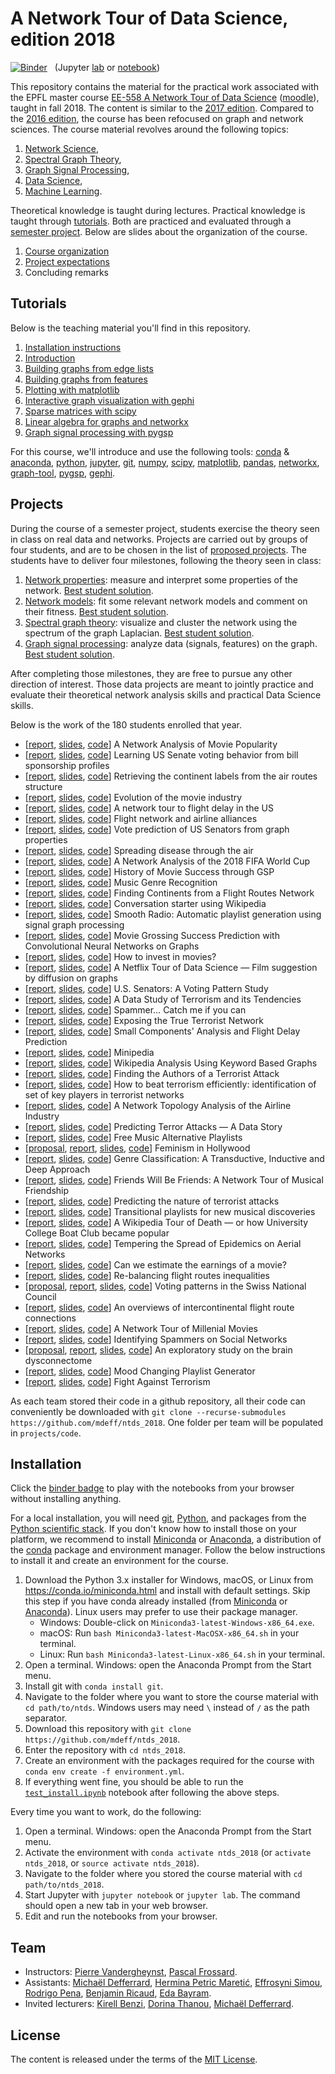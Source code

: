# A Network Tour of Data Science, edition 2018

[![Binder](https://mybinder.org/badge.svg)][binder_lab]
&nbsp; (Jupyter [lab][binder_lab] or [notebook][binder_notebook])

[binder_lab]: https://mybinder.org/v2/gh/mdeff/ntds_2018/outputs?urlpath=lab
[binder_notebook]: https://mybinder.org/v2/gh/mdeff/ntds_2018/outputs?urlpath=tree

This repository contains the material for the practical work associated with the EPFL
master course [EE-558 A Network Tour of Data Science][epfl] ([moodle]), taught
in fall 2018. The content is similar to the [2017 edition]. Compared to the
[2016 edition], the course has been refocused on graph and network sciences.
The course material revolves around the following topics:

1. [Network Science](https://en.wikipedia.org/wiki/Network_science),
1. [Spectral Graph Theory](https://en.wikipedia.org/wiki/Spectral_graph_theory),
1. [Graph Signal Processing](https://arxiv.org/abs/1211.0053),
1. [Data Science](https://en.wikipedia.org/wiki/Data_science),
1. [Machine Learning](https://en.wikipedia.org/wiki/Machine_learning).

Theoretical knowledge is taught during lectures.
Practical knowledge is taught through [tutorials](#tutorials).
Both are practiced and evaluated through a [semester project](#projects).
Below are slides about the organization of the course.

1. [Course organization][practical_info]
1. [Project expectations][projects]
1. Concluding remarks

[epfl]: http://edu.epfl.ch/coursebook/en/a-network-tour-of-data-science-EE-558
[moodle]: http://moodle.epfl.ch/course/view.php?id=15299
[2016 edition]: https://github.com/mdeff/ntds_2016
[2017 edition]: https://github.com/mdeff/ntds_2017

[practical_info]: https://github.com/mdeff/ntds_2018/blob/outputs/slides/ntds_info.pdf
[projects]: https://github.com/mdeff/ntds_2018/blob/outputs/slides/ntds_projects.pdf

## Tutorials

Below is the teaching material you'll find in this repository.

1. [Installation instructions](#installation)
1. [Introduction][t01]
1. [Building graphs from edge lists][t02a]
1. [Building graphs from features][t02b]
1. [Plotting with matplotlib][t03]
1. [Interactive graph visualization with gephi][t04]
1. [Sparse matrices with scipy][t05]
1. [Linear algebra for graphs and networkx][t06]
1. [Graph signal processing with pygsp][t07]

[t01]: https://nbviewer.jupyter.org/github/mdeff/ntds_2018/blob/outputs/tutorials/01_introduction.ipynb
[t02a]: https://nbviewer.jupyter.org/github/mdeff/ntds_2018/blob/outputs/tutorials/02a_graph_from_edge_list.ipynb
[t02b]: https://nbviewer.jupyter.org/github/mdeff/ntds_2018/blob/outputs/tutorials/02b_graph_from_features.ipynb
[t03]: https://nbviewer.jupyter.org/github/mdeff/ntds_2018/blob/outputs/tutorials/03_matplotlib.ipynb
[t04]: https://nbviewer.jupyter.org/github/mdeff/ntds_2018/blob/outputs/tutorials/04_graph_visualization.ipynb
[t05]: https://nbviewer.jupyter.org/github/mdeff/ntds_2018/blob/outputs/tutorials/05_scipy_sparse.ipynb
[t06]: https://nbviewer.jupyter.org/github/mdeff/ntds_2018/blob/outputs/tutorials/06_linalg_and_networkx.ipynb
[t07]: https://nbviewer.jupyter.org/github/mdeff/ntds_2018/blob/outputs/tutorials/07_pygsp.ipynb

For this course, we'll introduce and use the following tools:
[conda] & [anaconda], [python], [jupyter], [git], [numpy], [scipy], [matplotlib], [pandas], [networkx], [graph-tool], [pygsp], [gephi].

[conda]: https://conda.io
[anaconda]: https://anaconda.org
[python]: https://www.python.org
[jupyter]: http://jupyter.org
[git]: https://git-scm.com
[numpy]: http://www.numpy.org
[scipy]: https://www.scipy.org
[matplotlib]: https://matplotlib.org
[pandas]: https://pandas.pydata.org
[networkx]: https://networkx.github.io
[graph-tool]: https://graph-tool.skewed.de
[pygsp]: http://pygsp.readthedocs.io
[gephi]: https://gephi.org

## Projects

During the course of a semester project, students exercise the theory seen in class on real data and networks.
Projects are carried out by groups of four students, and are to be chosen in the list of [proposed projects](projects).
The students have to deliver four milestones, following the theory seen in class:

1. [Network properties][m1]: measure and interpret some properties of the network.
   [Best student solution][s1].
1. [Network models][m2]: fit some relevant network models and comment on their fitness.
   [Best student solution][s2].
1. [Spectral graph theory][m3]: visualize and cluster the network using the spectrum of the graph Laplacian.
   [Best student solution][s3].
1. [Graph signal processing][m4]: analyze data (signals, features) on the graph.
   [Best student solution][s4].

[m1]: https://nbviewer.jupyter.org/github/mdeff/ntds_2018/blob/outputs/milestones/1_network_properties.ipynb
[s1]: https://nbviewer.jupyter.org/github/mdeff/ntds_2018/blob/outputs/milestones/1_network_properties_student_solution.ipynb
[m2]: https://nbviewer.jupyter.org/github/mdeff/ntds_2018/blob/outputs/milestones/2_network_models.ipynb
[s2]: https://nbviewer.jupyter.org/github/mdeff/ntds_2018/blob/outputs/milestones/2_network_models_student_solution.ipynb
[m3]: https://nbviewer.jupyter.org/github/mdeff/ntds_2018/blob/outputs/milestones/3_spectral_graph_theory.ipynb
[s3]: https://nbviewer.jupyter.org/github/mdeff/ntds_2018/blob/outputs/milestones/3_spectral_graph_theory_student_solution.ipynb
[m4]: https://nbviewer.jupyter.org/github/mdeff/ntds_2018/blob/outputs/milestones/4_graph_signal_processing.ipynb
[s4]: https://nbviewer.jupyter.org/github/mdeff/ntds_2018/blob/outputs/milestones/4_graph_signal_processing_student_solution.ipynb

After completing those milestones, they are free to pursue any other direction of interest.
Those data projects are meant to jointly practice and evaluate their theoretical network analysis skills and practical Data Science skills.

Below is the work of the 180 students enrolled that year.

* [[report][r01], [slides][s01], [code][c01]] A Network Analysis of Movie Popularity
* [[report][r02], [slides][s02], [code][c02]] Learning US Senate voting behavior from bill sponsorship profiles
* [[report][r03], [slides][s03], [code][c03]] Retrieving the continent labels from the air routes structure
* [[report][r04], [slides][s04], [code][c04]] Evolution of the movie industry
* [[report][r05], [slides][s05], [code][c05]] A network tour to flight delay in the US
* [[report][r06], [slides][s06], [code][c06]] Flight network and airline alliances
* [[report][r07], [slides][s07], [code][c07]] Vote prediction of US Senators from graph properties
* [[report][r08], [slides][s08], [code][c08]] Spreading disease through the air
* [[report][r09], [slides][s09], [code][c09]] A Network Analysis of the 2018 FIFA World Cup
* [[report][r10], [slides][s10], [code][c10]] History of Movie Success through GSP
* [[report][r11], [slides][s11], [code][c11]] Music Genre Recognition
* [[report][r12], [slides][s12], [code][c12]] Finding Continents from a Flight Routes Network
* [[report][r13], [slides][s13], [code][c13]] Conversation starter using Wikipedia
* [[report][r14], [slides][s14], [code][c14]] Smooth Radio: Automatic playlist generation using signal graph processing
* [[report][r15], [slides][s15], [code][c15]] Movie Grossing Success Prediction with Convolutional Neural Networks on Graphs
* [[report][r16], [slides][s16], [code][c16]] How to invest in movies?
* [[report][r17], [slides][s17], [code][c17]] A Netflix Tour of Data Science — Film suggestion by diffusion on graphs
* [[report][r18], [slides][s18], [code][c18]] U.S. Senators: A Voting Pattern Study
* [[report][r19], [slides][s19], [code][c19]] A Data Study of Terrorism and its Tendencies
* [[report][r20], [slides][s20], [code][c20]] Spammer… Catch me if you can
* [[report][r21], [slides][s21], [code][c21]] Exposing the True Terrorist Network
* [[report][r22], [slides][s22], [code][c22]] Small Components' Analysis and Flight Delay Prediction
* [[report][r23], [slides][s23], [code][c23]] Minipedia
* [[report][r24], [slides][s24], [code][c24]] Wikipedia Analysis Using Keyword Based Graphs
* [[report][r25], [slides][s25], [code][c25]] Finding the Authors of a Terrorist Attack
* [[report][r27], [slides][s27], [code][c27]] How to beat terrorism efficiently: identification of set of key players in terrorist networks
* [[report][r28], [slides][s28], [code][c28]] A Network Topology Analysis of the Airline Industry
* [[report][r29], [slides][s29], [code][c29]] Predicting Terror Attacks — A Data Story
* [[report][r30], [slides][s30], [code][c30]] Free Music Alternative Playlists
* [[proposal][p31], [report][r31], [slides][s31], [code][c31]] Feminism in Hollywood
* [[report][r32], [slides][s32], [code][c32]] Genre Classification: A Transductive, Inductive and Deep Approach
* [[report][r33], [slides][s33], [code][c33]] Friends Will Be Friends: A Network Tour of Musical Friendship
* [[report][r34], [slides][s34], [code][c34]] Predicting the nature of terrorist attacks
* [[report][r36], [slides][s36], [code][c36]] Transitional playlists for new musical discoveries
* [[report][r37], [slides][s37], [code][c37]] A Wikipedia Tour of Death — or how University College Boat Club became popular
* [[report][r38], [slides][s38], [code][c38]] Tempering the Spread of Epidemics on Aerial Networks
* [[report][r40], [slides][s40], [code][c40]] Can we estimate the earnings of a movie?
* [[report][r42], [slides][s42], [code][c42]] Re-balancing flight routes inequalities
* [[proposal][p44], [report][r44], [slides][s44], [code][c44]] Voting patterns in the Swiss National Council
* [[report][r47], [slides][s47], [code][c47]] An overviews of intercontinental flight route connections
* [[report][r49], [slides][s49], [code][c49]] A Network Tour of Millenial Movies
* [[report][r50], [slides][s50], [code][c50]] Identifying Spammers on Social Networks
* [[proposal][p51], [report][r51], [slides][s51], [code][c51]] An exploratory study on the brain dysconnectome
* [[report][r52], [slides][s52], [code][c52]] Mood Changing Playlist Generator
* [[report][r54], [slides][s54], [code][c54]] Fight Against Terrorism

As each team stored their code in a github repository, all their code can conveniently be downloaded with `git clone --recurse-submodules https://github.com/mdeff/ntds_2018`.
One folder per team will be populated in `projects/code`.

[p31]: projects/proposals/team_31.pdf
[p44]: projects/proposals/team_44.pdf
[p51]: projects/proposals/team_51.pdf

[r01]: projects/reports/team_01.pdf
[r02]: projects/reports/team_02.pdf
[r03]: projects/reports/team_03.pdf
[r04]: projects/reports/team_04.pdf
[r05]: projects/reports/team_05.pdf
[r06]: projects/reports/team_06.pdf
[r07]: projects/reports/team_07.pdf
[r08]: projects/reports/team_08.pdf
[r09]: projects/reports/team_09.pdf
[r10]: projects/reports/team_10.pdf
[r11]: projects/reports/team_11.pdf
[r12]: projects/reports/team_12.pdf
[r13]: projects/reports/team_13.pdf
[r14]: projects/reports/team_14.pdf
[r15]: projects/reports/team_15.pdf
[r16]: projects/reports/team_16.pdf
[r17]: projects/reports/team_17.pdf
[r18]: projects/reports/team_18.pdf
[r19]: projects/reports/team_19.pdf
[r20]: projects/reports/team_20.pdf
[r21]: projects/reports/team_21.pdf
[r22]: projects/reports/team_22.pdf
[r23]: projects/reports/team_23.pdf
[r24]: projects/reports/team_24.pdf
[r25]: projects/reports/team_25.pdf
[r27]: projects/reports/team_27.pdf
[r28]: projects/reports/team_28.pdf
[r29]: projects/reports/team_29.pdf
[r30]: projects/reports/team_30.pdf
[r31]: projects/reports/team_31.pdf
[r32]: projects/reports/team_32.pdf
[r33]: projects/reports/team_33.pdf
[r34]: projects/reports/team_34.pdf
[r36]: projects/reports/team_36.pdf
[r37]: projects/reports/team_37.pdf
[r38]: projects/reports/team_38.pdf
[r40]: projects/reports/team_40.pdf
[r42]: projects/reports/team_42.pdf
[r44]: projects/reports/team_44.pdf
[r47]: projects/reports/team_47.pdf
[r49]: projects/reports/team_49.pdf
[r50]: projects/reports/team_50.pdf
[r51]: projects/reports/team_51.pdf
[r52]: projects/reports/team_52.pdf
[r54]: projects/reports/team_54.pdf

[s01]: projects/slides/team_01.pdf
[s02]: projects/slides/team_02.pdf
[s03]: projects/slides/team_03.pdf
[s04]: projects/slides/team_04.pdf
[s05]: projects/slides/team_05.pdf
[s06]: projects/slides/team_06.pdf
[s07]: projects/slides/team_07.pdf
[s08]: projects/slides/team_08.pdf
[s09]: projects/slides/team_09.pdf
[s10]: projects/slides/team_10.pdf
[s11]: projects/slides/team_11.pdf
[s12]: projects/slides/team_12.pdf
[s13]: projects/slides/team_13.pdf
[s14]: projects/slides/team_14.pdf
[s15]: projects/slides/team_15.pdf
[s16]: projects/slides/team_16.pdf
[s17]: projects/slides/team_17.pdf
[s18]: projects/slides/team_18.pdf
[s19]: projects/slides/team_19.pdf
[s20]: projects/slides/team_20.pdf
[s21]: projects/slides/team_21.pdf
[s22]: projects/slides/team_22.pdf
[s23]: projects/slides/team_23.pdf
[s24]: projects/slides/team_24.pdf
[s25]: projects/slides/team_25.pdf
[s27]: projects/slides/team_27.pdf
[s28]: projects/slides/team_28.pdf
[s29]: projects/slides/team_29.pdf
[s30]: projects/slides/team_30.pdf
[s31]: projects/slides/team_31.pdf
[s32]: projects/slides/team_32.pdf
[s33]: projects/slides/team_33.pdf
[s34]: projects/slides/team_34.pdf
[s36]: projects/slides/team_36.pdf
[s37]: projects/slides/team_37.pdf
[s38]: projects/slides/team_38.pdf
[s40]: projects/slides/team_40.pdf
[s42]: projects/slides/team_42.pdf
[s44]: projects/slides/team_44.pdf
[s47]: projects/slides/team_47.pdf
[s49]: projects/slides/team_49.pdf
[s50]: projects/slides/team_50.pdf
[s51]: projects/slides/team_51.pdf
[s52]: projects/slides/team_52.pdf
[s54]: projects/slides/team_54.pdf

[c01]: https://github.com/illorens/Project_NTDS
[c02]: https://github.com/roman-bachmann/US-Senators
[c03]: https://github.com/AmauV/NTDS
[c04]: https://github.com/swouf/ntds_IMDb_team4
[c05]: https://github.com/yf0726/ntds_project
[c06]: https://github.com/nicolasFontbonne/Project_ntds
[c07]: https://github.com/magoncal/NTDS_Project
[c08]: https://github.com/dsalathe/group_ntds
[c09]: https://github.com/ProjectNTDS/Network_World_Cup_Analysis
[c10]: https://github.com/hugofluhr/Team10_ntds_2018
[c11]: https://github.com/angomez/ntds
[c12]: https://github.com/franckdess/NTDS_Project
[c13]: https://github.com/okhofsk/NTDS_Wikipedia
[c14]: https://github.com/padesplaces/ntds_project
[c15]: https://github.com/mcherep/ntds-epfl
[c16]: https://github.com/GentleDell/IMDb_movie_analysis
[c17]: https://github.com/PierreFourcade/A-Netflix-Tour-of-Data-Science---Film-suggestion-by-diffusion-on-graphs
[c18]: https://github.com/lkieliger/US-Senators
[c19]: https://github.com/AminMekacher/NTDS_Team19
[c20]: https://github.com/mfendri2/NTDS_Project_Team20
[c21]: https://github.com/sinyil/ntds_2018_Final_Project
[c22]: https://github.com/sami2310/NTDS_Project_team22
[c23]: https://github.com/Ivo-A/Team23_Wikipedia
[c24]: https://github.com/mattminder/wikilinks
[c25]: https://github.com/yusiZou/NTDS_project
[c27]: https://github.com/natbolon/terrorist_network_weaknesses
[c28]: https://github.com/rusucosmin/ntp
[c29]: https://github.com/Axeln78/TerrorAttacksNtds
[c30]: https://github.com/TTimTT/FMAP
[c31]: https://github.com/othmanbck/ntds_project_2018
[c32]: https://github.com/senakicir/ntds_project
[c33]: https://github.com/JCrobe/NTDS19_FWBF
[c34]: https://github.com/coencharles/NTDS_team34
[c36]: https://github.com/Team36-ntds2018/Project_free_music_archives_2018
[c37]: https://github.com/isabelaconstantin/wikinet
[c38]: https://github.com/montalex/NTDS_2018_Final_Project
[c40]: https://github.com/rocari96/NTDS-project
[c42]: https://github.com/VincentCoriou/Re-balancing-flight-routes-inequalities
[c44]: https://github.com/nikolaiorgland/conseil_national
[c47]: https://github.com/FrankSchmutz/NTDS2019FinalProject
[c49]: https://github.com/MilenaFilipovic/NTDS_Project_Team_49
[c50]: https://github.com/ilijagjorgjiev/project_ntds
[c51]: https://github.com/emullier/NTDS_team51_BrainNetworks
[c52]: https://github.com/rezaho/NetworkTour-of-DataScience
[c54]: https://github.com/mouadhhamdi/NTDS_Project

## Installation

Click the [binder badge][binder_lab] to play with the notebooks from your
browser without installing anything.

For a local installation, you will need [git], [Python], and packages from the [Python scientific stack][scipy].
If you don't know how to install those on your platform, we recommend to install [Miniconda] or [Anaconda], a distribution of the [conda] package and environment manager.
Follow the below instructions to install it and create an environment for the course.

1. Download the Python 3.x installer for Windows, macOS, or Linux from
   <https://conda.io/miniconda.html> and install with default settings. Skip
   this step if you have conda already installed (from [Miniconda] or
   [Anaconda]). Linux users may prefer to use their package manager.
   * Windows: Double-click on `Miniconda3-latest-Windows-x86_64.exe`.
   * macOS: Run `bash Miniconda3-latest-MacOSX-x86_64.sh` in your terminal.
   * Linux: Run `bash Miniconda3-latest-Linux-x86_64.sh` in your terminal.
1. Open a terminal. Windows: open the Anaconda Prompt from the Start menu.
1. Install git with `conda install git`.
1. Navigate to the folder where you want to store the course material with `cd path/to/ntds`.
   Windows users may need `\` instead of `/` as the path separator.
1. Download this repository with `git clone https://github.com/mdeff/ntds_2018`.
1. Enter the repository with `cd ntds_2018`.
1. Create an environment with the packages required for the course with
   `conda env create -f environment.yml`.
1. If everything went fine, you should be able to run the [`test_install.ipynb`][test_install] notebook after following the above steps.

[test_install]: https://nbviewer.jupyter.org/github/mdeff/ntds_2018/blob/outputs/test_install.ipynb

Every time you want to work, do the following:

1. Open a terminal. Windows: open the Anaconda Prompt from the Start menu.
1. Activate the environment with `conda activate ntds_2018`
   (or `activate ntds_2018`, or `source activate ntds_2018`).
1. Navigate to the folder where you stored the course material with `cd path/to/ntds_2018`.
1. Start Jupyter with `jupyter notebook` or `jupyter lab`. The command should
   open a new tab in your web browser.
1. Edit and run the notebooks from your browser.

[git]: https://git-scm.com
[python]: https://www.python.org
[scipy]: https://www.scipy.org
[anaconda]: https://www.anaconda.com/download
[miniconda]: https://conda.io/miniconda.html
[conda]: https://conda.io
[conda-forge]: https://conda-forge.org

## Team

* Instructors:
[Pierre Vandergheynst](https://people.epfl.ch/pierre.vandergheynst),
[Pascal Frossard](https://people.epfl.ch/pascal.frossard).
* Assistants:
[Michaël Defferrard](http://deff.ch),
[Hermina Petric Maretić](https://people.epfl.ch/hermina.petricmaretic),
[Effrosyni Simou](https://people.epfl.ch/effrosyni.simou),
[Rodrigo Pena](https://rodrigo-pena.github.io),
[Benjamin Ricaud](https://github.com/bricaud),
[Eda Bayram](https://people.epfl.ch/eda.bayram).
* Invited lecturers:
[Kirell Benzi](https://www.kirellbenzi.com),
[Dorina Thanou](https://people.epfl.ch/dorina.thanou),
[Michaël Defferrard](http://deff.ch).

## License

The content is released under the terms of the [MIT License](LICENSE.txt).
